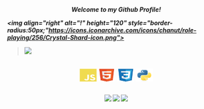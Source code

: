 ##
<div align="center" >
<strong> <em> Welcome to my Github Profile! 
 </div>
 
 <img align="right" alt="!" height="120" style="border-radius:50px;"https://icons.iconarchive.com/icons/chanut/role-playing/256/Crystal-Shard-icon.png"><br>

> [![](https://discord.c99.nl/widget/theme-4/826171434505470053.png)](https://discord.com/users/826171434505470053) <br>
                     
  
<div align="center" style="display: inline_block"><br>
  <img align="center" alt="Js" height="30" width="40" src="https://raw.githubusercontent.com/devicons/devicon/master/icons/javascript/javascript-plain.svg">
  <img align="center" alt="HTML" height="30" width="40" src="https://raw.githubusercontent.com/devicons/devicon/master/icons/html5/html5-original.svg">
  <img align="center" alt="CSS" height="30" width="40" src="https://raw.githubusercontent.com/devicons/devicon/master/icons/css3/css3-original.svg">
  <img align="center" alt="Python" height="30" width="40" src="https://raw.githubusercontent.com/devicons/devicon/master/icons/python/python-original.svg"
</div>
  
  ##
 
<div align="center" > 
 
  <a href="https://steamcommunity.com/id/biaaa9/" target="_blank"><img src="https://img.shields.io/badge/Steam-000000?style=for-the-badge&logo=steam&logoColor=white" target="_blank"></a> 
 <a href="https://discord.com/users/826171434505470053" target="_blank"><img src="https://img.shields.io/badge/Discord-7289DA?style=for-the-badge&logo=discord&logoColor=white" target="_blank"></a> 
  <a href = "mailto:contatobiancabeatrizleal@gmail.com"><img src="https://img.shields.io/badge/-Gmail-%23333?style=for-the-badge&logo=gmail&logoColor=white" target="_blank"></a>
  
 
 
</div>
